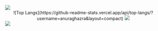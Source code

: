 
<img src="https://capsule-render.vercel.app/api?type=waving&color=ADBAE3&height=150&section=header&text=WELCOME!GeunjiGithub&fontColor=4D377B&fontSize=50&animation=fadeIn&fontAlignY=35" />
<div align="center"> 
![Top Langs](https://github-readme-stats.vercel.app/api/top-langs/?username=anuraghazra&layout=compact)
  <img src="https://github-readme-stats.vercel.app/api/top-langs/?username=anuraghazra&layout=compact" />
</div>

<img src="https://capsule-render.vercel.app/api?type=waving&color=D0C8E6&height=150&section=footer" />
